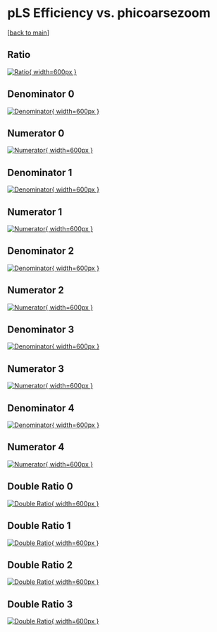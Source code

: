 # pLS Efficiency vs. phicoarsezoom

[[back to main](./)]



## Ratio

[![Ratio](../mtv/var/pLS_base_11_-1_eff_phicoarsezoom.png){ width=600px }](../mtv/var/pLS_base_11_-1_eff_phicoarsezoom.pdf)

## Denominator 0

[![Denominator](../mtv/den/pLS_base_11_-1_eff_phicoarsezoom_den0.png){ width=600px }](../mtv/den/pLS_base_11_-1_eff_phicoarsezoom_den0.pdf)

## Numerator 0

[![Numerator](../mtv/num/pLS_base_11_-1_eff_phicoarsezoom_num0.png){ width=600px }](../mtv/num/pLS_base_11_-1_eff_phicoarsezoom_num0.pdf)

## Denominator 1

[![Denominator](../mtv/den/pLS_base_11_-1_eff_phicoarsezoom_den1.png){ width=600px }](../mtv/den/pLS_base_11_-1_eff_phicoarsezoom_den1.pdf)

## Numerator 1

[![Numerator](../mtv/num/pLS_base_11_-1_eff_phicoarsezoom_num1.png){ width=600px }](../mtv/num/pLS_base_11_-1_eff_phicoarsezoom_num1.pdf)

## Denominator 2

[![Denominator](../mtv/den/pLS_base_11_-1_eff_phicoarsezoom_den2.png){ width=600px }](../mtv/den/pLS_base_11_-1_eff_phicoarsezoom_den2.pdf)

## Numerator 2

[![Numerator](../mtv/num/pLS_base_11_-1_eff_phicoarsezoom_num2.png){ width=600px }](../mtv/num/pLS_base_11_-1_eff_phicoarsezoom_num2.pdf)

## Denominator 3

[![Denominator](../mtv/den/pLS_base_11_-1_eff_phicoarsezoom_den3.png){ width=600px }](../mtv/den/pLS_base_11_-1_eff_phicoarsezoom_den3.pdf)

## Numerator 3

[![Numerator](../mtv/num/pLS_base_11_-1_eff_phicoarsezoom_num3.png){ width=600px }](../mtv/num/pLS_base_11_-1_eff_phicoarsezoom_num3.pdf)

## Denominator 4

[![Denominator](../mtv/den/pLS_base_11_-1_eff_phicoarsezoom_den4.png){ width=600px }](../mtv/den/pLS_base_11_-1_eff_phicoarsezoom_den4.pdf)

## Numerator 4

[![Numerator](../mtv/num/pLS_base_11_-1_eff_phicoarsezoom_num4.png){ width=600px }](../mtv/num/pLS_base_11_-1_eff_phicoarsezoom_num4.pdf)

## Double Ratio 0

[![Double Ratio](../mtv/ratio/pLS_base_11_-1_eff_phicoarsezoom_ratio0.png){ width=600px }](../mtv/ratio/pLS_base_11_-1_eff_phicoarsezoom_ratio0.pdf)

## Double Ratio 1

[![Double Ratio](../mtv/ratio/pLS_base_11_-1_eff_phicoarsezoom_ratio1.png){ width=600px }](../mtv/ratio/pLS_base_11_-1_eff_phicoarsezoom_ratio1.pdf)

## Double Ratio 2

[![Double Ratio](../mtv/ratio/pLS_base_11_-1_eff_phicoarsezoom_ratio2.png){ width=600px }](../mtv/ratio/pLS_base_11_-1_eff_phicoarsezoom_ratio2.pdf)

## Double Ratio 3

[![Double Ratio](../mtv/ratio/pLS_base_11_-1_eff_phicoarsezoom_ratio3.png){ width=600px }](../mtv/ratio/pLS_base_11_-1_eff_phicoarsezoom_ratio3.pdf)

